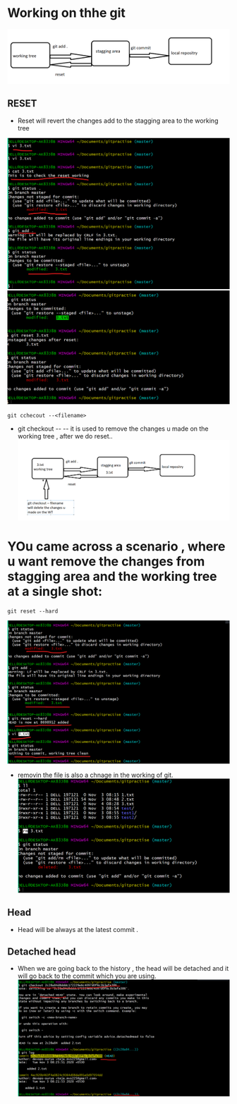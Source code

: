 # Working on thhe git 

![preview](../images/git9.png)

## RESET 
* Reset will revert the changes add to the stagging area to the working tree

![preview](../images/git10.png)
![preview](../images/git11.png)

```
git cchecout --<filename>
```
* git checkout --<filename>  -- it is used to remove the changes u made on the working tree , after we do reset..
![preview](../images/git12.png)

#  YOu came across a scenario , where u want remove the changes from stagging area and the working tree at a single shot:

```
git reset --hard 
```
![preview](../images/git13.png)

* removin the file is also a chnage in the working of git.
![preview](../images/git14.png)


## Head 
* Head will be always at the latest commit .
## Detached head
* When we are going back to the history , the head will be detached and it will go back to the commit which you are using.
![preview](../images/git15.png)


